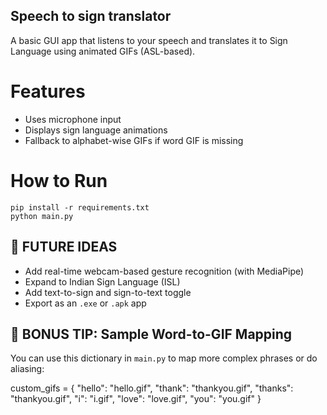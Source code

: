 ## Speech to sign translator

A basic GUI app that listens to your speech and translates it to Sign Language using animated GIFs (ASL-based).

# Features
- Uses microphone input
- Displays sign language animations
- Fallback to alphabet-wise GIFs if word GIF is missing

# How to Run

    pip install -r requirements.txt
    python main.py

## 🧠 FUTURE IDEAS

- Add real-time webcam-based gesture recognition (with MediaPipe)
- Expand to Indian Sign Language (ISL)
- Add text-to-sign and sign-to-text toggle
- Export as an `.exe` or `.apk` app


## 🎁 BONUS TIP: Sample Word-to-GIF Mapping

You can use this dictionary in `main.py` to map more complex phrases or do aliasing:

custom_gifs = {
    "hello": "hello.gif",
    "thank": "thankyou.gif",
    "thanks": "thankyou.gif",
    "i": "i.gif",
    "love": "love.gif",
    "you": "you.gif"
}

